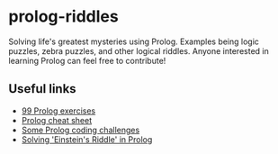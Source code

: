 # prolog-riddles
Solving life's greatest mysteries using Prolog. Examples being logic puzzles, zebra puzzles, and other logical riddles. Anyone interested in learning Prolog can feel free to contribute!


## Useful links
* [99 Prolog exercises](https://www.ic.unicamp.br/~meidanis/courses/mc336/2009s2/prolog/problemas/)
* [Prolog cheat sheet](https://github.com/alhassy/PrologCheatSheet/blob/master/CheatSheet.pdf)
* [Some Prolog coding challenges](https://www.reddit.com/r/prolog/comments/haqwtz/coding_challenge_14_2_weeks_monty_hall_problem/)
* [Solving 'Einstein's Riddle' in Prolog](https://baptiste-wicht.com/posts/2010/09/solve-einsteins-riddle-using-prolog.html)